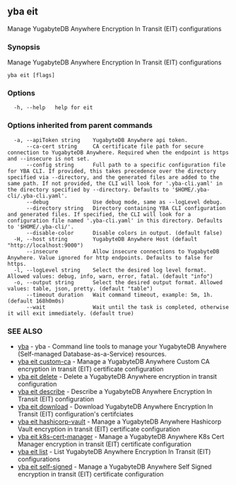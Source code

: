 ## yba eit

Manage YugabyteDB Anywhere Encryption In Transit (EIT) configurations

### Synopsis

Manage YugabyteDB Anywhere Encryption In Transit (EIT) configurations

```
yba eit [flags]
```

### Options

```
  -h, --help   help for eit
```

### Options inherited from parent commands

```
  -a, --apiToken string    YugabyteDB Anywhere api token.
      --ca-cert string     CA certificate file path for secure connection to YugabyteDB Anywhere. Required when the endpoint is https and --insecure is not set.
      --config string      Full path to a specific configuration file for YBA CLI. If provided, this takes precedence over the directory specified via --directory, and the generated files are added to the same path. If not provided, the CLI will look for '.yba-cli.yaml' in the directory specified by --directory. Defaults to '$HOME/.yba-cli/.yba-cli.yaml'.
      --debug              Use debug mode, same as --logLevel debug.
      --directory string   Directory containing YBA CLI configuration and generated files. If specified, the CLI will look for a configuration file named '.yba-cli.yaml' in this directory. Defaults to '$HOME/.yba-cli/'.
      --disable-color      Disable colors in output. (default false)
  -H, --host string        YugabyteDB Anywhere Host (default "http://localhost:9000")
      --insecure           Allow insecure connections to YugabyteDB Anywhere. Value ignored for http endpoints. Defaults to false for https.
  -l, --logLevel string    Select the desired log level format. Allowed values: debug, info, warn, error, fatal. (default "info")
  -o, --output string      Select the desired output format. Allowed values: table, json, pretty. (default "table")
      --timeout duration   Wait command timeout, example: 5m, 1h. (default 168h0m0s)
      --wait               Wait until the task is completed, otherwise it will exit immediately. (default true)
```

### SEE ALSO

* [yba](yba.md)	 - yba - Command line tools to manage your YugabyteDB Anywhere (Self-managed Database-as-a-Service) resources.
* [yba eit custom-ca](yba_eit_custom-ca.md)	 - Manage a YugabyteDB Anywhere Custom CA encryption in transit (EIT) certificate configuration
* [yba eit delete](yba_eit_delete.md)	 - Delete a YugabyteDB Anywhere encryption in transit configuration
* [yba eit describe](yba_eit_describe.md)	 - Describe a YugabyteDB Anywhere Encryption In Transit (EIT) configuration
* [yba eit download](yba_eit_download.md)	 - Download YugabyteDB Anywhere Encryption In Transit (EIT) configuration's certifciates
* [yba eit hashicorp-vault](yba_eit_hashicorp-vault.md)	 - Manage a YugabyteDB Anywhere Hashicorp Vault encryption in transit (EIT) certificate configuration
* [yba eit k8s-cert-manager](yba_eit_k8s-cert-manager.md)	 - Manage a YugabyteDB Anywhere K8s Cert Manager encryption in transit (EIT) certificate configuration
* [yba eit list](yba_eit_list.md)	 - List YugabyteDB Anywhere Encryption In Transit (EIT) configurations
* [yba eit self-signed](yba_eit_self-signed.md)	 - Manage a YugabyteDB Anywhere Self Signed encryption in transit (EIT) certificate configuration


